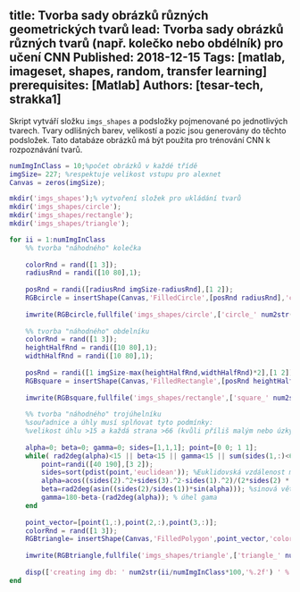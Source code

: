 title: Tvorba sady obrázků různých geometrických tvarů
lead: Tvorba sady obrázků různých tvarů (např. kolečko nebo obdélník) pro učení CNN
Published: 2018-12-15
Tags: [matlab, imageset, shapes, random, transfer learning]
prerequisites: [Matlab]
Authors: [tesar-tech, strakka1]
---

Skript vytváří složku `imgs_shapes` a podsložky pojmenované po jednotlivých tvarech. Tvary odlišných barev, velikostí a pozic jsou generovány do těchto podsložek. Tato databáze obrázků má být použita pro trénování CNN k rozpoznávání tvarů.

``` matlab
numImgInClass = 10;%počet obrázků v každé třídě
imgSize= 227; %respektuje velikost vstupu pro alexnet
Canvas = zeros(imgSize);

mkdir('imgs_shapes');% vytvoření složek pro ukládání tvarů
mkdir('imgs_shapes/circle');
mkdir('imgs_shapes/rectangle');
mkdir('imgs_shapes/triangle');

for ii = 1:numImgInClass
    %% tvorba "náhodného" kolečka
    
    colorRnd = rand([1 3]);
    radiusRnd = randi([10 80],1);
    
    posRnd = randi([radiusRnd imgSize-radiusRnd],[1 2]);
    RGBcircle = insertShape(Canvas,'FilledCircle',[posRnd radiusRnd],'color',colorRnd);
    
    imwrite(RGBcircle,fullfile('imgs_shapes/circle',['circle_' num2str(ii,'%03i') '.jpg']  ))
    
    %% tvorba "náhodného" obdelníku
    colorRnd = rand([1 3]);
    heightHalfRnd = randi([10 80],1);
    widthHalfRnd = randi([10 80],1);
    
    posRnd = randi([1 imgSize-max(heightHalfRnd,widthHalfRnd)*2],[1 2]);
    RGBsquare = insertShape(Canvas,'FilledRectangle',[posRnd heightHalfRnd*2 widthHalfRnd*2],'color',colorRnd);
    
    imwrite(RGBsquare,fullfile('imgs_shapes/rectangle',['square_' num2str(ii,'%03i') '.jpg']  ))
    
    %% tvorba "náhodného" trojúhelníku
    %souřadnice a úhly musí splňovat tyto podmínky:
    %velikost úhlu >15 a každá strana >66 (kvůli příliš malým nebo úzkým trojúhelníkům), minimálně dvě "x" a "y" souřadnice musí být odlišné  
    
    alpha=0; beta=0; gamma=0; sides=[1,1,1]; point=[0 0; 1 1];
    while( rad2deg(alpha)<15 || beta<15 || gamma<15 || sum(sides(1,:)<66)>0  || numel(unique([point(1,1),point(2,1)]))==1 || numel(unique([point(1,2),point(2,2)]))==1 )
        point=randi([40 190],[3 2]); 
        sides=sort(pdist(point,'euclidean')); %Euklidovská vzdálenost mezi dvěma body = délka strany
        alpha=acos((sides(2).^2+sides(3).^2-sides(1).^2)/(2*sides(2) * sides(3))); %kosinová věta -> úhel alfa ve stupních
        beta=rad2deg(asin((sides(2)/sides(1))*sin(alpha))); %sinová věta -> úhel beta v radiánech
        gamma=180-beta-(rad2deg(alpha)); % úhel gama
    end
    
    point_vector=[point(1,:),point(2,:),point(3,:)];
    colorRnd = rand([1 3]);
    RGBtriangle= insertShape(Canvas,'FilledPolygon',point_vector,'color',colorRnd);
    
    imwrite(RGBtriangle,fullfile('imgs_shapes/triangle',['triangle_' num2str(ii,'%03i') '.jpg']  ))
    
    disp(['creating img db: ' num2str(ii/numImgInClass*100,'%.2f') ' %'])
end

```
